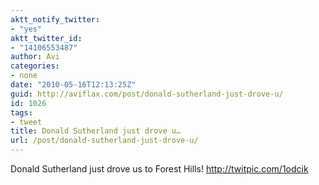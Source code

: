 ```yaml
---
aktt_notify_twitter:
- "yes"
aktt_twitter_id:
- "14106553487"
author: Avi
categories:
- none
date: "2010-05-16T12:13:25Z"
guid: http://aviflax.com/post/donald-sutherland-just-drove-u/
id: 1026
tags:
- tweet
title: Donald Sutherland just drove u…
url: /post/donald-sutherland-just-drove-u/
---
```

Donald Sutherland just drove us to Forest Hills! <a href="http://twitpic.com/1odcik" rel="nofollow">http://twitpic.com/1odcik</a>
